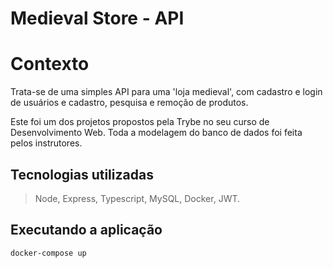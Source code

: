 # Medieval Store - API

# Contexto
Trata-se de uma simples API para uma 'loja medieval', com cadastro e login de usuários e cadastro, pesquisa e remoção de produtos.

Este foi um dos projetos propostos pela Trybe no seu curso de Desenvolvimento Web. Toda a modelagem do banco de dados foi feita pelos instrutores.


## Tecnologias utilizadas

> Node, Express, Typescript, MySQL, Docker, JWT.

## Executando a aplicação

```bash
docker-compose up
```
